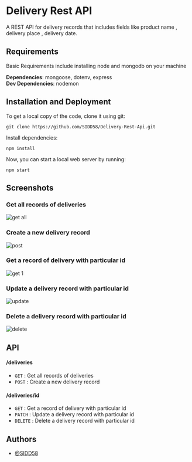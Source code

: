 
# Delivery Rest API

A REST API for delivery records that includes fields like product
name , delivery place , delivery date. 


## Requirements
Basic Requirements include installing node and mongodb on your machine

**Dependencies**: mongoose, dotenv, express  
**Dev Dependencies**: nodemon

## Installation and Deployment

To get a local copy of the code, clone it using git:
```
git clone https://github.com/SIDD58/Delivery-Rest-Api.git
```
Install dependencies:
```
npm install
```
Now, you can start a local web server by running:
```
npm start
```
## Screenshots
 ### Get all records of deliveries
![get all](https://user-images.githubusercontent.com/42698210/183013889-2aa4cd4f-d5b4-49d4-bd66-a61a349968d2.JPG)
 ### Create a new delivery record
![post](https://user-images.githubusercontent.com/42698210/183013920-87e29ca1-0a30-4441-90ff-5c829b24e2aa.JPG)
 ### Get a record of delivery with particular id
![get 1](https://user-images.githubusercontent.com/42698210/183014194-4aa4ef99-02ec-4cec-8e5d-d95578a52a59.JPG)
 ### Update a delivery record with particular id
![update](https://user-images.githubusercontent.com/42698210/183014225-4e1457f2-b66e-42b7-a921-4d8d7cbe449e.JPG)
 ###  Delete a delivery record with particular id
![delete](https://user-images.githubusercontent.com/42698210/183014246-b6928f8d-91a6-478e-ba21-8ad6ad5e0d4c.JPG)

## API 

#### /deliveries
* `GET` : Get all records of deliveries 
* `POST` : Create a new delivery record 

#### /deliveries/id
* `GET` : Get a record of delivery with particular id
* `PATCH` : Update a delivery record with particular id
* `DELETE` : Delete a delivery record with particular id

## Authors

- [@SIDD58](https://github.com/SIDD58)

